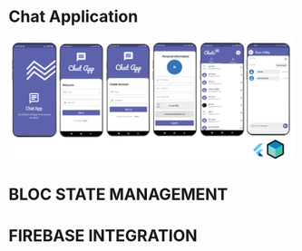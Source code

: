 # Chat Application

<img src='https://github.com/HM-Anwar/ChatApp/blob/main/screenshot/chatapp.png'>


# BLOC STATE MANAGEMENT
# FIREBASE INTEGRATION
